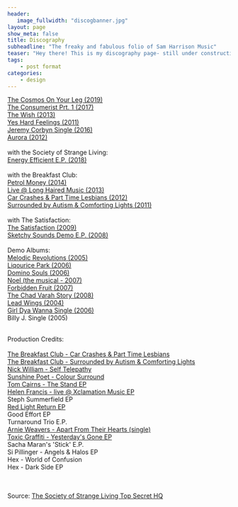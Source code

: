 ```yaml
---
header:
   image_fullwidth: "discogbanner.jpg"
layout: page
show_meta: false
title: Discography
subheadline: "The freaky and fabulous folio of Sam Harrison Music"
teaser: "Hey there! This is my discography page- still under construction as the crow flies, but on the way!!! "
tags:
    - post format
categories:
    - design 
---
```

<!--more-->
 <a href="http://samharrisonmusic.com/pages/discog/cosmos/">The Cosmos On Your Leg (2019)</a><br>
 <a href="http://samharrisonmusic.com/pages/discog/theconsumerist/">The Consumerist Prt. 1 (2017)</a><br>
  <a href="http://samharrisonmusic.com/pages/discog/thewish/">The Wish (2013)</a><br>
 <a href="http://samharrisonmusic.com/pages/discog/yeshardfeelings/">Yes Hard Feelings (2011)</a><br>
  <a href="http://samharrisonmusic.com/pages/discog/ifeellikejeremycorbyn/">Jeremy Corbyn Single (2016)</a><br>
  <a href="http://samharrisonmusic.com/pages/discog/aurora/">Aurora (2012)</a><br><br>
  with the Society of Strange Living:<br>
 <a href="http://samharrisonmusic.com/pages/discog/energyefficientep/">Energy Efficient E.P. (2018)</a><br><br>
  with the Breakfast Club:<br>
  <a href="http://samharrisonmusic.com/pages/discog/breakfastclub/petrolmoney/">Petrol Money (2014)</a><br>
    <a href="http://samharrisonmusic.com/pages/discog/breakfastclub/liveatlonghairedmusic/">Live @ Long Haired Music (2013)</a><br>
  <a href="http://samharrisonmusic.com/pages/discog/breakfastclub/carcrashes/">Car Crashes & Part Time Lesbians (2012)</a><br>
  <a href="http://samharrisonmusic.com/pages/discog/breakfastclub/surroundedbyautism/">Surrounded by Autism & Comforting Lights (2011)</a><br><br>
   with The Satisfaction:<br>
   <a href="http://samharrisonmusic.com/pages/discog/thesatisfaction/album/">The Satisfaction (2009)</a><br>
   <a href="http://samharrisonmusic.com/pages/discog/thesatisfaction/demoes/">Sketchy Sounds Demo E.P. (2008)</a><br>
<br>
   Demo Albums:<br>
   <a href="http://samharrisonmusic.com/pages/discog/melodicrevolutions/">Melodic Revolutions (2005)</a><br>
   <a href="http://samharrisonmusic.com/pages/discog/liquoricepark/">Liqourice Park (2006)</a><br>
   <a href="http://samharrisonmusic.com/pages/discog/dominosouls/">Domino Souls (2006)</a><br>
   <a href="http://samharrisonmusic.com/pages/discog/noel/">Noel (the musical - 2007)</a><br>
   <a href="http://samharrisonmusic.com/pages/discog/forbiddenfruit/">Forbidden Fruit (2007)</a><br>
   <a href="http://samharrisonmusic.com/pages/discog/chadvarahstory/">The Chad Varah Story (2008)</a><br>
   <a href="http://samharrisonmusic.com/pages/discog/leadwings/">Lead Wings (2004)</a><br>
   <a href="http://samharrisonmusic.com/pages/discog/girldyawanna/">Girl Dya Wanna Single (2006)</a><br>
    Billy J. Single (2005)<br>
 
<br>
Production Credits:<br><br>
<a href="http://samharrisonmusic.com/pages/discog/breakfastclub/carcrashes/">The Breakfast Club - Car Crashes & Part Time Lesbians</a><br>
<a href="http://samharrisonmusic.com/pages/discog/breakfastclub/surroundedbyautism/">The Breakfast Club - Surrounded by Autism & Comforting Lights</a><br>
<a href="http://samharrisonmusic.com/pages/discog/artists/nickwilliam/">Nick William - Self Telepathy</a><br>
<a href="http://samharrisonmusic.com/pages/discog/artists/sunshinepoet/coloursurround/">Sunshine Poet - Colour Surround</a><br>
<a href="http://samharrisonmusic.com/pages/discog/artists/tomcairns/thestand/">Tom Cairns - The Stand EP</a><br>
<a href="http://samharrisonmusic.com/pages/discog/artists/helenfrancis/liveatxclamationstudios/">Helen Francis - live @ Xclamation Music EP</a><br>
Steph Summerfield EP<br>
<a href="http://samharrisonmusic.com/pages/discog/artists/redlightreturn/">Red Light Return EP </a><br>
Good Effort EP <br>
Turnaround Trio E.P.<br>
<a href="http://samharrisonmusic.com/pages/discog/artists/arnieweavers/">Arnie Weavers - Apart From Their Hearts (single)</a><br>
<a href="http://samharrisonmusic.com/pages/discog/artists/toxicgraffiti/">Toxic Graffiti - Yesterday's Gone EP</a><br>
Sacha Maran's 'Stick' E.P. <br>
Si Pillinger - Angels & Halos EP<br>
Hex - World of Confusion<br>
Hex - Dark Side EP<br><br><br>
  

Source: [The Society of Strange Living Top Secret HQ](https://youtu.be/viif2vhaSUM)
